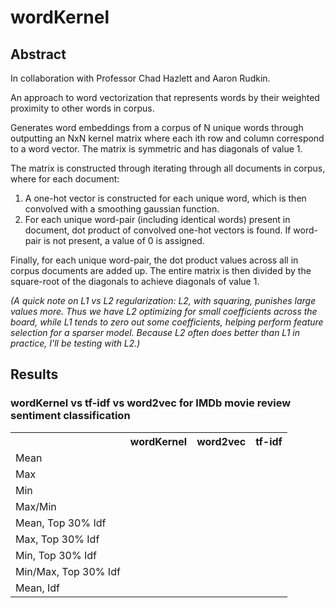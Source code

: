 # wordKernel

## Abstract

In collaboration with Professor Chad Hazlett and Aaron Rudkin.

An approach to word vectorization that represents words by their weighted proximity to other words in corpus.

Generates word embeddings from a corpus of N unique words through outputting an NxN kernel matrix where each ith row and column correspond to a word vector.  The matrix is symmetric and has diagonals of value 1.

The matrix is constructed through iterating through all documents in corpus, where for each document:

1) A one-hot vector is constructed for each unique word, which is then convolved with a smoothing gaussian function.
2) For each unique word-pair (including identical words) present in document, dot product of convolved one-hot vectors is found.  If word-pair is not present, a value of 0 is assigned.

Finally, for each unique word-pair, the dot product values across all in corpus documents are added up.  The entire matrix is then divided by the square-root of the diagonals to achieve diagonals of value 1. 

*(A quick note on L1 vs L2 regularization: L2, with squaring, punishes large values more.  Thus we have L2 optimizing for small coefficients across the board, while L1 tends to zero out some coefficients, helping perform feature selection for a sparser model.  Because L2 often does better than L1 in practice, I'll be testing with L2.)*

## Results

### wordKernel vs tf-idf vs word2vec for IMDb movie review sentiment classification

<table style="width:100%">
  <tr>
    <th></th>
    <th>wordKernel</th>
    <th>word2vec</th>
    <th>tf-idf</th>
  </tr>
  <tr>
    <td>Mean</td>
    <td></td>
    <td></td>
    <td rowspan = "9"></td>
  </tr>
    <tr>
    <td>Max</td>
    <td></td>
    <td></td>
  </tr>
    <tr>
    <td>Min</td>
    <td></td>
    <td></td>
  </tr>
    <tr>
    <td>Max/Min</td>
    <td></td>
    <td></td>
  </tr>
    <tr>
    <td>Mean, Top 30% Idf</td>
    <td></td>
    <td></td>
  </tr>
    <tr>
    <td>Max, Top 30% Idf</td>
    <td></td>
    <td></td>
  </tr>
    <tr>
    <td>Min, Top 30% Idf</td>
    <td></td>
    <td></td>
  </tr>
    <tr>
    <td>Min/Max, Top 30% Idf</td>
    <td></td>
    <td></td>
  </tr>
    <tr>
    <td>Mean, Idf</td>
    <td></td>
    <td></td>
</table>
